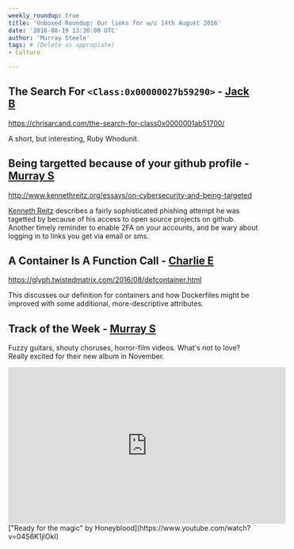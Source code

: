 ```yaml
---
weekly_roundup: true
title: 'Unboxed Roundup: Our links for w/c 14th August 2016'
date: '2016-08-19 13:30:00 UTC'
author: 'Murray Steele'
tags: # (Delete as appropiate)
- Culture

---
```


## The Search For `<Class:0x00000027b59290>` - [Jack B](/people#jack-bracewell)

https://chrisarcand.com/the-search-for-class0x0000001ab51700/

A short, but interesting, Ruby Whodunit.

## Being targetted because of your github profile - [Murray S](/people#murray-steele)

http://www.kennethreitz.org/essays/on-cybersecurity-and-being-targeted

[Kenneth Reitz](http://www.kennethreitz.org/) describes a fairly sophisticated phishing attempt he was tagetted by because of his access to open source projects on github.  Another timely reminder to enable 2FA on your accounts, and be wary about logging in to links you get via email or sms.

## A Container Is A Function Call - [Charlie E](/people#charlie-egan)

https://glyph.twistedmatrix.com/2016/08/defcontainer.html

This discusses our definition for containers and how Dockerfiles might be improved with some additional, more-descriptive attributes.

## Track of the Week - [Murray S](/people#murray-steele)

Fuzzy guitars, shouty choruses, horror-film videos.  What's not to love?  Really excited for their new album in November.

<iframe width="560" height="315" src="https://www.youtube.com/embed/04S6K1jlOkI" frameborder="0" allowfullscreen></iframe>
["Ready for the magic" by Honeyblood](https://www.youtube.com/watch?v=04S6K1jlOkI)
